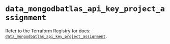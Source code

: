 # `data_mongodbatlas_api_key_project_assignment`

Refer to the Terraform Registry for docs: [`data_mongodbatlas_api_key_project_assignment`](https://registry.terraform.io/providers/mongodb/mongodbatlas/1.40.0/docs/data-sources/api_key_project_assignment).
